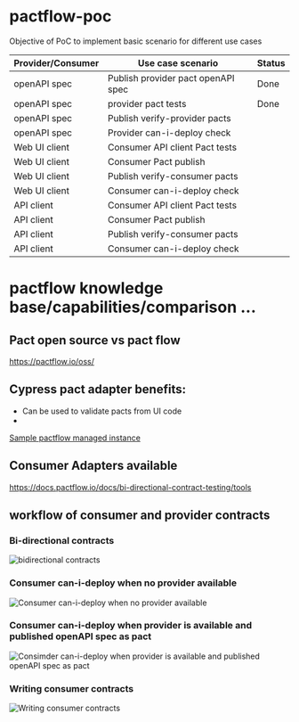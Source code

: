 # pactflow-poc

Objective of PoC to implement basic scenario for different use cases

| Provider/Consumer | Use case scenario                   | Status |
|-------------------|-------------------------------------|--------|
| openAPI spec      | Publish provider pact openAPI spec | Done   |
| openAPI spec      | provider pact tests                | Done   |
| openAPI spec      | Publish verify-provider pacts      |        |
| openAPI spec      | Provider can-i-deploy check        |        |
| Web UI client     | Consumer API client Pact tests     |        |
| Web UI client     | Consumer Pact publish              |        |
| Web UI client     | Publish verify-consumer pacts      |        |
| Web UI client     | Consumer can-i-deploy check        |        |
| API client        | Consumer API client Pact tests     |        |
| API client        | Consumer Pact publish              |        |
| API client        | Publish verify-consumer pacts      |        |
| API client        | Consumer can-i-deploy check        |        |


# pactflow knowledge base/capabilities/comparison ...

## Pact open source vs pact flow

https://pactflow.io/oss/


## Cypress pact adapter benefits:

- Can be used to validate pacts from UI code
- 

[Sample pactflow managed instance](https://yuvsmart.pactflow.io/pacticipants/books-provider/versions/0.0.1?branch=main)



## Consumer Adapters available
https://docs.pactflow.io/docs/bi-directional-contract-testing/tools


## workflow of consumer and provider contracts

### Bi-directional contracts
![bidirectional contracts](https://docs.pactflow.io/assets/images/1-bi-directional-how_it_works_overview-a66612237bc4bdaf97608aa83f0d0e77.png)

### Consumer can-i-deploy when no provider available
![Consumer can-i-deploy when no provider available](https://docs.pactflow.io/assets/images/2-bi-directional-consumer-pipeline-first-run-1c32471b3f07cd863af5222e5b0ac641.png)

### Consumer can-i-deploy when provider is available and published openAPI spec as pact
![Consimder can-i-deploy when provider is available and published openAPI spec as pact](https://docs.pactflow.io/assets/images/3-bi-directional-consumer-pipeline-deployed-b37f85fff9187378da04bbf1e77c476e.png)



### Writing consumer contracts
![Writing consumer contracts](https://docs.pactflow.io/assets/images/1-bi-directional-consumer-testing-scope-cce3345100bf1a67a2e9352f43417222.png)


